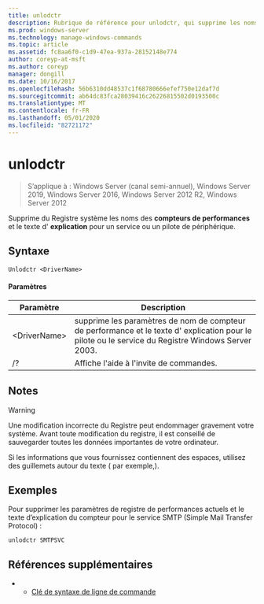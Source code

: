 ```yaml
---
title: unlodctr
description: Rubrique de référence pour unlodctr, qui supprime les noms des compteurs de performance et le texte d’explication pour un service ou un pilote de périphérique du Registre système
ms.prod: windows-server
ms.technology: manage-windows-commands
ms.topic: article
ms.assetid: fc8aa6f0-c1d9-47ea-937a-28152148e774
author: coreyp-at-msft
ms.author: coreyp
manager: dongill
ms.date: 10/16/2017
ms.openlocfilehash: 56b6310dd48537c1f68780666efef750e12daf7d
ms.sourcegitcommit: ab64dc83fca28039416c26226815502d0193500c
ms.translationtype: MT
ms.contentlocale: fr-FR
ms.lasthandoff: 05/01/2020
ms.locfileid: "82721172"
---
```

# <a name="unlodctr"></a>unlodctr

> S’applique à : Windows Server (canal semi-annuel), Windows Server 2019, Windows Server 2016, Windows Server 2012 R2, Windows Server 2012

Supprime du Registre système les noms des **compteurs de performances** et le texte d' **explication** pour un service ou un pilote de périphérique.   

## <a name="syntax"></a>Syntaxe  
```  
Unlodctr <DriverName>   
```  
#### <a name="parameters"></a>Paramètres  
|Paramètre|Description|  
|-------|--------|  
|\<DriverName>|supprime les paramètres de nom de compteur de performance et le texte d' <DriverName> explication pour le pilote ou le service du Registre Windows Server 2003.|  
|/?|Affiche l'aide à l'invite de commandes.|  

## <a name="remarks"></a>Notes   
> [!WARNING]  
> Une modification incorrecte du Registre peut endommager gravement votre système. Avant toute modification du registre, il est conseillé de sauvegarder toutes les données importantes de votre ordinateur.  

Si les informations que vous fournissez contiennent des espaces, utilisez des guillemets autour du texte ( <DriverName>par exemple,).  

## <a name="examples"></a>Exemples  
Pour supprimer les paramètres de registre de performances actuels et le texte d’explication du compteur pour le service SMTP (Simple Mail Transfer Protocol) :  
```  
unlodctr SMTPSVC  
```  
## <a name="additional-references"></a>Références supplémentaires  
-   - [Clé de syntaxe de ligne de commande](command-line-syntax-key.md)  
  
